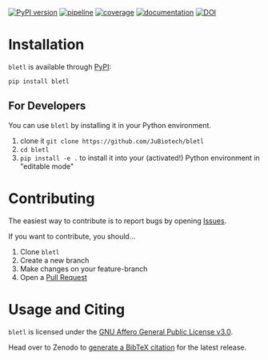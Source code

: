 [![PyPI version](https://img.shields.io/pypi/v/bletl)](https://pypi.org/project/bletl)
[![pipeline](https://github.com/jubiotech/bletl/workflows/pipeline/badge.svg)](https://github.com/jubiotech/bletl/actions)
[![coverage](https://codecov.io/gh/jubiotech/bletl/branch/main/graph/badge.svg)](https://codecov.io/gh/jubiotech/bletl)
[![documentation](https://readthedocs.org/projects/bletl/badge/?version=latest)](https://bletl.readthedocs.io/en/latest/?badge=latest)
[![DOI](https://zenodo.org/badge/DOI/10.5281/zenodo.5101434.svg)](https://doi.org/10.5281/zenodo.5101434)

# Installation
`bletl` is available through [PyPI](https://pypi.org/project/bletl/):

```
pip install bletl
```

## For Developers
You can use `bletl` by installing it in your Python environment.
1. clone it `git clone https://github.com/JuBiotech/bletl`
2. `cd bletl`
3. `pip install -e .` to install it into your (activated!) Python environment in "editable mode"

# Contributing
The easiest way to contribute is to report bugs by opening [Issues](https://github.com/JuBiotech/bletl/issues).

If you want to contribute, you should...
1. Clone `bletl`
2. Create a new branch
3. Make changes on your feature-branch
4. Open a [Pull Request](https://github.com/JuBiotech/bletl/pulls)


# Usage and Citing
`bletl` is licensed under the [GNU Affero General Public License v3.0](https://github.com/JuBiotech/bletl/blob/main/LICENSE.md).

Head over to Zenodo to [generate a BibTeX citation](https://doi.org/10.5281/zenodo.5101434) for the latest release.
